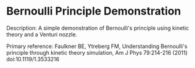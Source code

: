# Bernoulli Principle Demonstration

Description: A simple demonstration of Bernoulli's principle using kinetic theory and a Venturi nozzle.

Primary reference:  Faulkner BE, Ytreberg FM, Understanding Bernoulli's principle through kinetic theory simulation, Am J Phys 79:214-216 (2011) doi:10.1119/1.3533216

